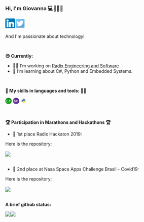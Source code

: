 ### Hi, I'm Giovanna 💻🎻😊🖖

<a href="https://www.linkedin.com/in/giovanna-anacleto/">
  <img align="left" alt="Giovanna Anacleto - Linkedin " width="31px" src="https://raw.githubusercontent.com/anacletogiovanna/anacletogiovanna/master/images/linkedin.png" />
</a>

<a href="https://twitter.com/batalhanacleto">
  <img align="left" alt="Giovanna Anacleto - Twitter " width="31px" src="https://raw.githubusercontent.com/anacletogiovanna/anacletogiovanna/master/images/twitter.png" />
</a>

<br />
<br />

And I'm passionate about technology!

<br />


**😊 Currently:**

- 👩‍💻 I’m working on <a href="http://www.radixeng.com.br/">Radix Engineering and Software</a>
- 📖 I’m learning about C#, Python and Embedded Systems.

<br />

**💪 My skills in languages ​​and tools: 🏋️‍♀️**


<code><img height="20" src="https://raw.githubusercontent.com/github/explore/80688e429a7d4ef2fca1e82350fe8e3517d3494d/topics/csharp/csharp.png"></code> 
<code><img height="20" src="https://raw.githubusercontent.com/github/explore/80688e429a7d4ef2fca1e82350fe8e3517d3494d/topics/dotnet/dotnet.png"></code>
<code><img height="20" src="https://raw.githubusercontent.com/github/explore/5c058a388828bb5fde0bcafd4bc867b5bb3f26f3/topics/python/python.png"></code>

<br />

**🏆 Participation in Marathons and Hackathons 🏆**

- 🥇 1st place Radix Hackaton 2019:

Here is the repository:

<a href="https://github.com/anacletogiovanna/Dashboard_Engie">
  <img align="center" src="https://github-readme-stats.vercel.app/api/pin/?username=anacletogiovanna&repo=Dashboard_Engie&theme=onedark" />
</a>  

<br />
<br />

- 🥈 2nd place at Nasa Space Apps Challenge Brasil - Covid19:

Here is the repository:

<a href="https://github.com/anacletogiovanna/taurusox">
  <img align="center" src="https://github-readme-stats.vercel.app/api/pin/?username=anacletogiovanna&repo=taurusox&theme=onedark" />
</a>  

<br />
<br />

**A brief github status:** 

<a href="https://github.com/anuraghazra/github-readme-stats">
  <img align="left" src="https://github-readme-stats.vercel.app/api/top-langs/?username=anacletogiovanna&hide=javascript,html,css&theme=onedark" />
</a>

<a href="https://github.com/anuraghazra/github-readme-stats">
  <img align="left" src="https://github-readme-stats.vercel.app/api?username=anacletogiovanna&show_icons=true&theme=onedark" />
</a>

